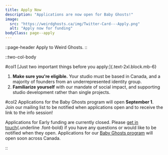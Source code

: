 ```yaml
---
title: Apply Now
description: "Applications are now open for Baby Ghosts!"
image:
  src: "https://weirdghosts.ca/img/Twitter-Card---Apply.png"
  alt: "Apply now for funding"
bodyClass: page--apply
---
```


::page-header
Apply to Weird Ghosts.
::

::two-col-body

#col1
[Just two important things before you apply:]{.text-2xl.block.mb-6}

1. **Make sure you're eligible.** Your studio must be based in Canada, and a majority of founders from an underrepresented identity group.
2. **Familiarize yourself** with our mandate of social impact, and supporting studio development rather than single projects.

#col2
Applications for the Baby Ghosts program will open **September 1**. Join our mailing list to be notified when applications open and to receive the link to the info session!

Applications for Early funding are currently closed. Please [get in touch](mailto:hello@weirdghosts.ca){.underline .font-bold} if you have any questions or would like to be notified when they open. Applications for our [Baby Ghosts program](/baby-ghosts) will open soon across Canada.

<!-- :apply-now-button -->

::
